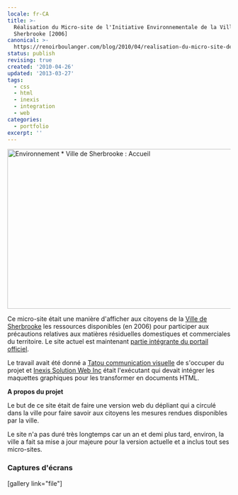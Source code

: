 ```yaml
---
locale: fr-CA
title: >-
  Réalisation du Micro-site de l'Initiative Environnementale de la Ville de
  Sherbrooke [2006]
canonical: >-
  https://renoirboulanger.com/blog/2010/04/realisation-du-micro-site-de-linitiative-environnementale-de-la-ville-de-sherbrooke-2006-2/
status: publish
revising: true
created: '2010-04-26'
updated: '2013-03-27'
tags:
  - css
  - html
  - inexis
  - integration
  - web
categories:
  - portfolio
excerpt: ''
---
```


<img class="aligncenter size-full wp-image-1517" title="Environnement * Ville de Sherbrooke : Accueil" src="http://renoirboulanger.com/wp-content/uploads/2009/12/ENV_home2_Exemple.jpg" alt="Environnement * Ville de Sherbrooke : Accueil" width="690" height="360" />

Ce micro-site était une manière d'afficher aux citoyens de la <a href="http://www.ville.sherbrooke.qc.ca/">Ville de Sherbrooke</a> les ressources disponibles (en 2006) pour participer aux précautions relatives aux matières résiduelles domestiques et commerciales du territoire. Le site actuel est maintenant <a href="http://www.ville.sherbrooke.qc.ca/webconcepteur/web/VilledeSherbrooke/fr/ext/nav/Environnement.html">partie intégrante  du portail officiel</a>.

Le travail avait été donné a <a href="http://www.tatou.ca/">Tatou communication visuelle</a> de s'occuper du projet et <a href="http://renoirboulanger.com/blog/tag/inexis/">Inexis Solution Web Inc</a> était l'exécutant qui devait intégrer les maquettes graphiques pour les transformer en documents HTML.

<!--more-->

<strong>A propos du projet</strong>

Le but de ce site était de faire une version web du dépliant qui a circulé dans la ville pour faire savoir aux citoyens les mesures rendues disponibles par la ville.

Le site n'a pas duré très longtemps car un an et demi plus tard, environ, la ville a fait sa mise a jour majeure pour la version actuelle et a inclus tout ses micro-sites.
<h3>Captures d'écrans</h3>
[gallery link="file"]